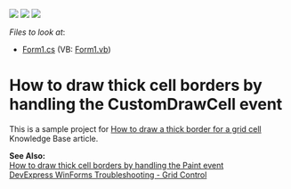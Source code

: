 <!-- default badges list -->
![](https://img.shields.io/endpoint?url=https://codecentral.devexpress.com/api/v1/VersionRange/128628171/23.1.3%2B)
[![](https://img.shields.io/badge/Open_in_DevExpress_Support_Center-FF7200?style=flat-square&logo=DevExpress&logoColor=white)](https://supportcenter.devexpress.com/ticket/details/E513)
[![](https://img.shields.io/badge/📖_How_to_use_DevExpress_Examples-e9f6fc?style=flat-square)](https://docs.devexpress.com/GeneralInformation/403183)
<!-- default badges end -->
<!-- default file list -->
*Files to look at*:

* [Form1.cs](./CS/Form1.cs) (VB: [Form1.vb](./VB/Form1.vb))
<!-- default file list end -->
# How to draw thick cell borders by handling the CustomDrawCell event


<p>This is a sample project for <a href="https://www.devexpress.com/Support/Center/p/A1018">How to draw a thick border for a grid cell</a> Knowledge Base article.</p>
<p><strong>See Also:</strong><br />
<a href="https://www.devexpress.com/Support/Center/p/e2732">How to draw thick cell borders by handling the Paint event</a><br/> 
<a href="https://go.devexpress.com/CheatSheets_WinForms_Examples_T934742.aspx">DevExpress WinForms Troubleshooting - Grid Control</a>
</p>




